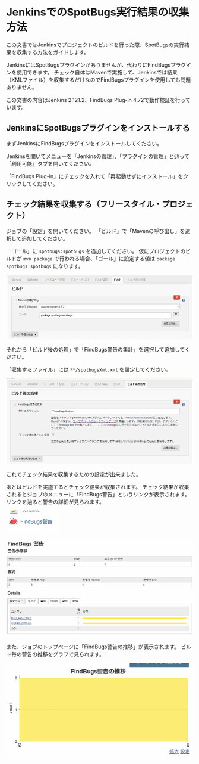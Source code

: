 # JenkinsでのSpotBugs実行結果の収集方法

この文書ではJenkinsでプロジェクトのビルドを行った際、SpotBugsの実行結果を収集する方法をガイドします。

JenkinsにはSpotBugsプラグインがありませんが、代わりにFindBugsプラグインを使用できます。
チェック自体はMavenで実施して、Jenkinsでは結果（XMLファイル）を収集するだけなのでFindBugsプラグインを使用しても問題ありません。

この文書の内容はJenkins 2.121.2、FindBugs Plug-in 4.72で動作検証を行っています。

## JenkinsにSpotBugsプラグインをインストールする

まずJenkinsにFindBugsプラグインをインストールしてください。

Jenkinsを開いてメニューを「Jenkinsの管理」、「プラグインの管理」と辿って「利用可能」タブを開いてください。

「FindBugs Plug-in」にチェックを入れて「再起動せずにインストール」をクリックしてください。

## チェック結果を収集する（フリースタイル・プロジェクト）

ジョブの「設定」を開いてください。
「ビルド」で「Mavenの呼び出し」を選択して追加してください。

「ゴール」に `spotbugs:spotbugs` を追加してください。
仮にプロジェクトのビルドが `mvn package` で行われる場合、「ゴール」に設定する値は `package spotbugs:spotbugs` になります。

![](./assets/jenkins-maven-build.png)

それから「ビルド後の処理」で「FindBugs警告の集計」を選択して追加してください。

「収集するファイル」には `**/spotbugsXml.xml` を設定してください。

![](./assets/jenkins-maven-findbugs.png)

これでチェック結果を収集するための設定が出来ました。

あとはビルドを実施するとチェック結果が収集されます。
チェック結果が収集されるとジョブのメニューに「FindBugs警告」というリンクが表示されます。
リンクを辿ると警告の詳細が見られます。

![](./assets/jenkins-result-link.png)

![](./assets/jenkins-result-detail.png)

また、ジョブのトップページに「FindBugs警告の推移」が表示されます。
ビルド毎の警告の推移をグラフで見られます。

![](./assets/jenkins-result-transition.png)


